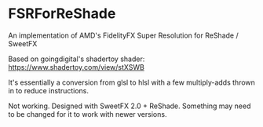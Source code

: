 # FSRForReShade
An implementation of AMD's FidelityFX Super Resolution for ReShade / SweetFX

Based on goingdigital's shadertoy shader: https://www.shadertoy.com/view/stXSWB

It's essentially a conversion from glsl to hlsl with a few multiply-adds thrown in to reduce instructions.

Not working. Designed with SweetFX 2.0 + ReShade. Something may need to be changed for it to work with newer versions.
